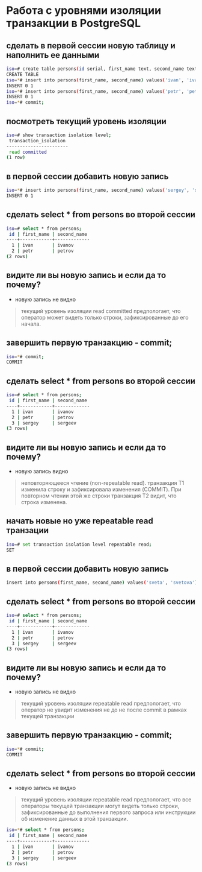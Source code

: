 
# Работа с уровнями изоляции транзакции в PostgreSQL

## сделать в первой сессии новую таблицу и наполнить ее данными

```bash
iso=# create table persons(id serial, first_name text, second_name text);
CREATE TABLE
iso=*# insert into persons(first_name, second_name) values('ivan', 'ivanov');
INSERT 0 1
iso=*# insert into persons(first_name, second_name) values('petr', 'petrov');
INSERT 0 1
iso=*# commit;
```

## посмотреть текущий уровень изоляции

```bash
iso=# show transaction isolation level;
 transaction_isolation
-----------------------
 read committed
(1 row)
```

## в первой сессии добавить новую запись

```bash
iso=*# insert into persons(first_name, second_name) values('sergey', 'sergeev');
INSERT 0 1
```

## сделать select * from persons во второй сессии

```bash
iso=# select * from persons;
 id | first_name | second_name
----+------------+-------------
  1 | ivan       | ivanov
  2 | petr       | petrov
(2 rows)
```
## видите ли вы новую запись и если да то почему?
- новую запись не видно
> текущий уровень изоляции read committed предпологает, что оператор может видеть только строки, зафиксированные до его начала.

## завершить первую транзакцию - commit;

```bash
iso=*# commit;
COMMIT
```
## сделать select * from persons во второй сессии

```bash
iso=# select * from persons;
 id | first_name | second_name
----+------------+-------------
  1 | ivan       | ivanov
  2 | petr       | petrov
  3 | sergey     | sergeev
(3 rows)
```

## видите ли вы новую запись и если да то почему?
- новую запись видно
> неповторяющееся чтение (non-repeatable read). транзакция T1 изменила строку и зафиксировала изменения (COMMIT). При повторном чтении этой же строки транзакция T2 видит, что строка изменена.

## начать новые но уже repeatable read транзации

```bash
iso=# set transaction isolation level repeatable read;
SET
```

## в первой сессии добавить новую запись

```bash
insert into persons(first_name, second_name) values('sveta', 'svetova');
```

## сделать select * from persons во второй сессии

```bash
iso=# select * from persons;
 id | first_name | second_name
----+------------+-------------
  1 | ivan       | ivanov
  2 | petr       | petrov
  3 | sergey     | sergeev
(3 rows)
```

## видите ли вы новую запись и если да то почему?
- новую запись не видно
> текущий уровень изоляции repeatable read предпологает, что оператор не увидит изменения не до не после commit в рамках текущей транзакции

## завершить первую транзакцию - commit;

```bash
iso=*# commit;
COMMIT
```

## сделать select * from persons во второй сессии
- новую запись не видно
> текущий уровень изоляции repeatable read предпологает, что все операторы текущей транзакции могут видеть только строки, зафиксированные до выполнения первого запроса или инструкции об изменение данных в этой транзакции.

```bash
iso=*# select * from persons;
 id | first_name | second_name
----+------------+-------------
  1 | ivan       | ivanov
  2 | petr       | petrov
  3 | sergey     | sergeev
(3 rows)
```
